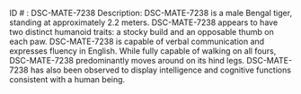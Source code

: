 ID # : DSC-MATE-7238
Description: DSC-MATE-7238 is a male Bengal tiger, standing at approximately 2.2 meters. DSC-MATE-7238 appears to have two distinct humanoid traits: a stocky build and an opposable thumb on each paw. DSC-MATE-7238 is capable of verbal communication and expresses fluency in English. While fully capable of walking on all fours, DSC-MATE-7238 predominantly moves around on its hind legs. DSC-MATE-7238 has also been observed to display intelligence and cognitive functions consistent with a human being.